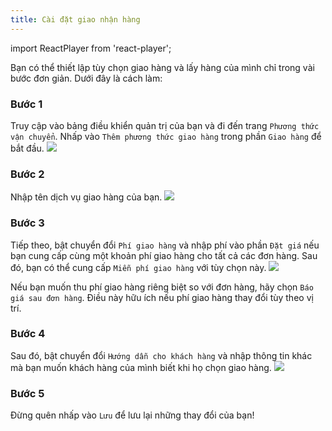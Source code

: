 ```yaml
---
title: Cài đặt giao nhận hàng
---
```


import ReactPlayer from 'react-player';

<ReactPlayer
     playing
     controls
     url="https://youtu.be/NebtfjrZs1Q"
     width="100%"
   />

Bạn có thể thiết lập tùy chọn giao hàng và lấy hàng của mình chỉ trong vài bước đơn giản. Dưới đây là cách làm:

### Bước 1

Truy cập vào bảng điều khiển quản trị của bạn và đi đến trang `Phương thức vận chuyển`. Nhấp vào `Thêm phương thức giao hàng` trong phần `Giao hàng` để bắt đầu.
![](/img/docs/bangdieukhien/giao-hang/cai-dat/1.png)

### Bước 2

Nhập tên dịch vụ giao hàng của bạn.
![](/img/docs/bangdieukhien/giao-hang/cai-dat/2.png)

### Bước 3

Tiếp theo, bật chuyển đổi `Phí giao hàng` và nhập phí vào phần `Đặt giá` nếu bạn cung cấp cùng một khoản phí giao hàng cho tất cả các đơn hàng. Sau đó, bạn có thể cung cấp `Miễn phí giao hàng` với tùy chọn này.
![](/img/docs/bangdieukhien/giao-hang/cai-dat/3.png)

Nếu bạn muốn thu phí giao hàng riêng biệt so với đơn hàng, hãy chọn `Báo giá sau đơn hàng`. Điều này hữu ích nếu phí giao hàng thay đổi tùy theo vị trí.

### Bước 4

Sau đó, bật chuyển đổi `Hướng dẫn cho khách hàng` và nhập thông tin khác mà bạn muốn khách hàng của mình biết khi họ chọn giao hàng.
![](/img/docs/bangdieukhien/giao-hang/cai-dat/4.png)

### Bước 5

Đừng quên nhấp vào `Lưu` để lưu lại những thay đổi của bạn!
